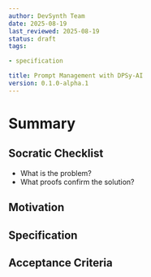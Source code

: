 ```yaml
---
author: DevSynth Team
date: 2025-08-19
last_reviewed: 2025-08-19
status: draft
tags:

- specification

title: Prompt Management with DPSy-AI
version: 0.1.0-alpha.1
---
```


<!--
Required metadata fields:
- author: document author
- date: creation date
- last_reviewed: last review date
- status: draft | review | published
- tags: search keywords
- title: short descriptive name
- version: specification version
-->

# Summary

## Socratic Checklist
- What is the problem?
- What proofs confirm the solution?

## Motivation

## Specification

## Acceptance Criteria
